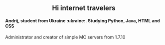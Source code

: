 <h2 align="center">Hi internet travelers</h2> 
<h4>Andrij, student from Ukraine :ukraine:. Studying Python, Java, HTML and CSS</h4>
Administrator and creator of simple MC servers from 1.7.10
